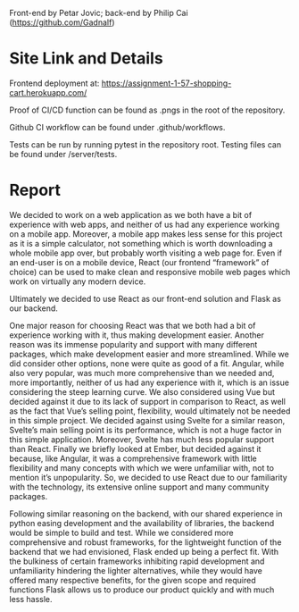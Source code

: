Front-end by Petar Jovic; back-end by Philip Cai (https://github.com/Gadnalf)

# Site Link and Details
Frontend deployment at: https://assignment-1-57-shopping-cart.herokuapp.com/

Proof of CI/CD function can be found as .pngs in the root of the repository.

Github CI workflow can be found under .github/workflows.

Tests can be run by running pytest in the repository root. Testing files can be found under /server/tests.

# Report

We decided to work on a web application as we both have a bit of experience with web apps, and neither of us had any experience working on a mobile app. Moreover, a mobile app makes less sense for this project as it is a simple calculator, not something which is worth downloading a whole mobile app over, but probably worth visiting a web page for. Even if an end-user is on a mobile device, React (our frontend “framework” of choice) can be used to make clean and responsive mobile web pages which work on virtually any modern device.

Ultimately we decided to use React as our front-end solution and Flask as our backend. 

One major reason for choosing React was that we both had a bit of experience working with it, thus making development easier. Another reason was its immense popularity and support with many different packages, which make development easier and more streamlined. While we did consider other options, none were quite as good of a fit. Angular, while also very popular, was much more comprehensive than we needed and, more importantly, neither of us had any experience with it, which is an issue considering the steep learning curve. We also considered using Vue but decided against it due to its lack of support in comparison to React, as well as the fact that Vue’s selling point, flexibility, would ultimately not be needed in this simple project. We decided against using Svelte for a similar reason, Svelte’s main selling point is its performance, which is not a huge factor in this simple application. Moreover, Svelte has much less popular support than React. Finally we briefly looked at Ember, but decided against it because, like Angular, it was a comprehensive framework with little flexibility and many concepts with which we were unfamiliar with, not to mention it’s unpopularity. So, we decided to use React due to our familiarity with the technology, its extensive online support and many community packages.

Following similar reasoning on the backend, with our shared experience in python easing development and the availability of libraries, the backend would be simple to build and test. While we considered more comprehensive and robust frameworks, for the lightweight function of the backend that we had envisioned, Flask ended up being a perfect fit. With the bulkiness of certain frameworks inhibiting rapid development and unfamiliarity hindering the lighter alternatives, while they would have offered many respective benefits, for the given scope and required functions Flask allows us to produce our product quickly and with much less hassle.
